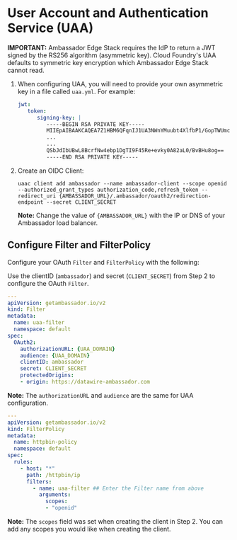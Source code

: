 # User Account and Authentication Service (UAA)

**IMPORTANT:** Ambassador Edge Stack requires the IdP to return a JWT signed by the RS256 algorithm (asymmetric key). Cloud Foundry's UAA defaults to symmetric key encryption which Ambassador Edge Stack cannot read. 

1. When configuring UAA, you will need to provide your own asymmetric key in a file called `uaa.yml`. For example:

   ```yaml
   jwt:
      token:
         signing-key: |
            -----BEGIN RSA PRIVATE KEY-----
            MIIEpAIBAAKCAQEA7Z1HBM6QFqnIJ1UA3NWnYMuubt4XlfbP1/GopTWUmchKataM
            ...
            ...
            QSbJdIbUBwL8BcrfNw4ebp1DgTI9F45Re+evky0A82aL0/BvBHu8og==
            -----END RSA PRIVATE KEY-----
   ```

2. Create an OIDC Client:

   ```shell
   uaac client add ambassador --name ambassador-client --scope openid --authorized_grant_types authorization_code,refresh_token --redirect_uri {AMBASSADOR_URL}/.ambassador/oauth2/redirection-endpoint --secret CLIENT_SECRET
   ```

   **Note:** Change the value of `{AMBASSADOR_URL}` with the IP or DNS of your Ambassador load balancer.

## Configure Filter and FilterPolicy

Configure your OAuth `Filter` and `FilterPolicy` with the following:

   Use the clientID (`ambassador`) and secret (`CLIENT_SECRET`) from Step 2 to configure the OAuth `Filter`.

   ```yaml
   ---
   apiVersion: getambassador.io/v2
   kind: Filter
   metadata:
     name: uaa-filter
     namespace: default
   spec:
     OAuth2:
       authorizationURL: {UAA_DOMAIN}
       audience: {UAA_DOMAIN}
       clientID: ambassador
       secret: CLIENT_SECRET
       protectedOrigins:
       - origin: https://datawire-ambassador.com
   ```
  
   **Note:** The `authorizationURL` and `audience` are the same for UAA configuration.

   ```yaml
   ---
   apiVersion: getambassador.io/v2
   kind: FilterPolicy
   metadata:
     name: httpbin-policy
     namespace: default
   spec:
     rules:
       - host: "*"
         path: /httpbin/ip
         filters:
           - name: uaa-filter ## Enter the Filter name from above
             arguments:
               scopes:
               - "openid"
   ```

**Note:** The `scopes` field was set when creating the client in Step 2. You can add any scopes you would like when creating the client.
